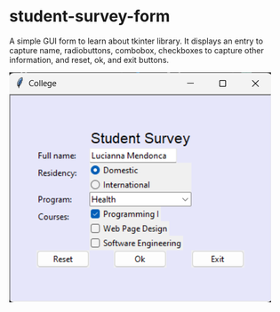 # student-survey-form
A simple GUI form to learn about tkinter library. It displays an entry to capture name, radiobuttons, combobox, checkboxes to capture other information, and reset, ok, and exit buttons.

![Form Image](https://github.com/luciannamend/student-survey-form/blob/main/image.png)
